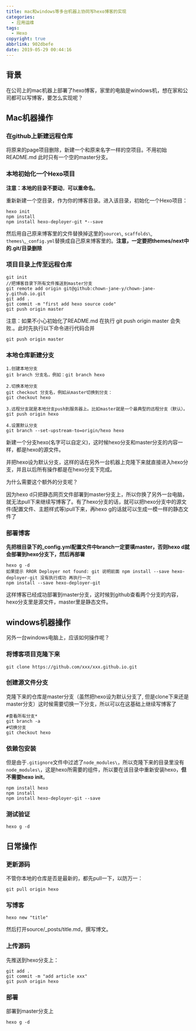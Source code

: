 ```yaml
---
title: mac和windows等多台机器上协同写hexo博客的实现
categories:
  - 应用运维
tags:
  - Hexo
copyright: true
abbrlink: 902dbefe
date: 2019-05-29 00:44:16
---
```


## 背景

在公司上的mac机器上部署了hexo博客，家里的电脑是windows机，想在家和公司都可以写博客，要怎么实现呢？



<!--more-->

## Mac机器操作

### 在github上新建远程仓库

将原来的page项目删除，新建一个和原来名字一样的空项目。不用初始README.md
此时只有一个空的master分支。

### 本地初始化一个Hexo项目

**注意：本地的目录不要动**，**可以重命名**。

重新新建一个空目录，作为你的博客目录。进入该目录，初始化一个Hexo项目：

```
hexo init
npm install
npm install hexo-deployer-git *--save
```

然后用自己原来博客里的文件替换掉这里的`source\`, `scaffolds\`, `themes\`,`_config.yml`替换成自己原来博客里的。**注意，一定要把themes/next中的.git/目录删除**

### 项目目录上传至远程仓库

```
git init
//把博客目录下所有文件推送到master分支
git remote add origin git@github:chown-jane-y/chown-jane-y.github.io.git
git add .
git commit -m "first add hexo source code"
git push origin master
```

注意：如果不小心初始化了README.md 在执行 git push origin master 会失败.。此时先执行以下命令进行代码合并

```
git push origin master
```

### 本地仓库新建分支

```
1.创建本地分支
git branch 分支名，例如：git branch hexo

2.切换本地分支
git checkout 分支名，例如从master切换到分支：
git checkout hexo

3.远程分支就是本地分支push到服务器上。比如master就是一个最典型的远程分支（默认）。
git push origin hexo

4.设置默认分支 
git branch --set-upstream-to=origin/hexo hexo
```

新建一个分支hexo(名字可以自定义)，这时候hexo分支和master分支的内容一样，都是hexo的源文件。

并把hexo设为默认分支，这样的话在另外一台机器上克隆下来就直接进入hexo分支，并且以后所有操作都是在hexo分支下完成。

为什么需要这个额外的分支呢？

因为hexo d只把静态网页文件部署到master分支上，所以你换了另外一台电脑，就无法pull下来继续写博客了。有了hexo分支的话，就可以把hexo分支中的源文件(配置文件、主题样式等)pull下来，再hexo g的话就可以生成一模一样的静态文件了

### 部署博客

 **先把根目录下的_config.yml配置文件中branch一定要填master，否则hexo d就会部署到hexo分支下，然后再部署**

```
hexo g -d
如果提示 RROR Deployer not found: git 说明前面 npm install --save hexo-deployer-git 没有执行成功 再执行一次
npm install --save hexo-deployer-git
```

这样博客已经成功部署到master分支，这时候到github查看两个分支的内容，hexo分支里是源文件，master里是静态文件。

## windows机器操作

另外一台windows电脑上，应该如何操作呢？

### 将博客项目克隆下来

```
git clone https://github.com/xxx/xxx.github.io.git
```

### 创建源文件分支

克隆下来的仓库是master分支（虽然把hexo设为默认分支了, 但是clone下来还是master分支）这时候需要切换一下分支，所以可以在这基础上继续写博客了

```
#查看所有分支*
git branch -a
#切换分支
git checkout hexo
```

### 依赖包安装

但是由于`.gitignore`文件中过滤了`node_modules\`，所以克隆下来的目录里没有`node_modules\`，这是hexo所需要的组件，所以要在该目录中重新安装hexo，**但不需要hexo init**。

```
npm install hexo
npm install
npm install hexo-deployer-git --save
```

### 测试验证

```
hexo g -d
```

## 日常操作

### 更新源码

不管你本地的仓库是否是最新的，都先pull一下，以防万一：

```
git pull origin hexo
```

### 写博客

```
hexo new "title"
```

然后打开source/_posts/title.md，撰写博文。

### 上传源码

先推送到hexo分支上：

```
git add .
git commit -m "add article xxx"
git push origin hexo
```

### 部署

部署到master分支上

```
hexo g -d
```


